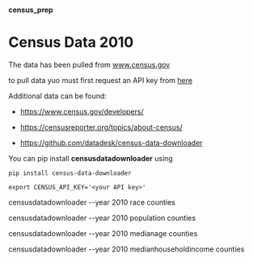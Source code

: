 #### census_prep

# Census Data 2010

The data has been pulled from www.census.gov

to pull data yuo must first request an API key from [here](https://api.census.gov/data/key_signup.html)

Additional data can be found:
* https://www.census.gov/developers/

* https://censusreporter.org/topics/about-census/

* https://github.com/datadesk/census-data-downloader

You can pip install **censusdatadownloader** using

`pip install census-data-downloader`

`export CENSUS_API_KEY='<your API key>'`


censusdatadownloader --year 2010 race counties

censusdatadownloader --year 2010 population counties

censusdatadownloader --year 2010 medianage counties

censusdatadownloader --year 2010 medianhouseholdincome counties
